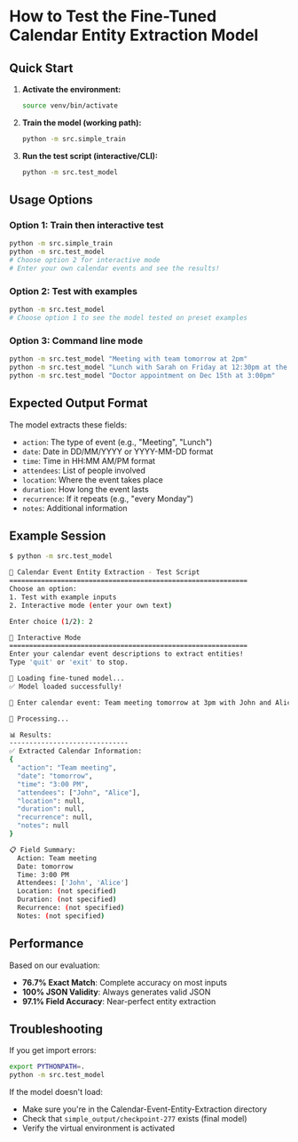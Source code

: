 # How to Test the Fine-Tuned Calendar Entity Extraction Model

## Quick Start

1. **Activate the environment:**
   ```bash
   source venv/bin/activate
   ```

2. **Train the model (working path):**
   ```bash
   python -m src.simple_train
   ```

3. **Run the test script (interactive/CLI):**
   ```bash
   python -m src.test_model
   ```

## Usage Options

### Option 1: Train then interactive test
```bash
python -m src.simple_train
python -m src.test_model
# Choose option 2 for interactive mode
# Enter your own calendar events and see the results!
```

### Option 2: Test with examples
```bash
python -m src.test_model
# Choose option 1 to see the model tested on preset examples
```

### Option 3: Command line mode
```bash
python -m src.test_model "Meeting with team tomorrow at 2pm"
python -m src.test_model "Lunch with Sarah on Friday at 12:30pm at the cafe"
python -m src.test_model "Doctor appointment on Dec 15th at 3:00pm"
```

## Expected Output Format

The model extracts these fields:
- `action`: The type of event (e.g., "Meeting", "Lunch")
- `date`: Date in DD/MM/YYYY or YYYY-MM-DD format
- `time`: Time in HH:MM AM/PM format
- `attendees`: List of people involved
- `location`: Where the event takes place
- `duration`: How long the event lasts
- `recurrence`: If it repeats (e.g., "every Monday")
- `notes`: Additional information

## Example Session

```bash
$ python -m src.test_model

🎯 Calendar Event Entity Extraction - Test Script
============================================================
Choose an option:
1. Test with example inputs
2. Interactive mode (enter your own text)

Enter choice (1/2): 2

🔧 Interactive Mode
============================================================
Enter your calendar event descriptions to extract entities!
Type 'quit' or 'exit' to stop.

🔄 Loading fine-tuned model...
✅ Model loaded successfully!

📅 Enter calendar event: Team meeting tomorrow at 3pm with John and Alice

🔄 Processing...

📊 Results:
------------------------------
✅ Extracted Calendar Information:
{
  "action": "Team meeting",
  "date": "tomorrow", 
  "time": "3:00 PM",
  "attendees": ["John", "Alice"],
  "location": null,
  "duration": null,
  "recurrence": null,
  "notes": null
}

📋 Field Summary:
  Action: Team meeting
  Date: tomorrow
  Time: 3:00 PM
  Attendees: ['John', 'Alice']
  Location: (not specified)
  Duration: (not specified)
  Recurrence: (not specified)
  Notes: (not specified)
```

## Performance

Based on our evaluation:
- **76.7% Exact Match**: Complete accuracy on most inputs
- **100% JSON Validity**: Always generates valid JSON
- **97.1% Field Accuracy**: Near-perfect entity extraction

## Troubleshooting

If you get import errors:
```bash
export PYTHONPATH=.
python -m src.test_model
```

If the model doesn't load:
- Make sure you're in the Calendar-Event-Entity-Extraction directory
- Check that `simple_output/checkpoint-277` exists (final model)
- Verify the virtual environment is activated

